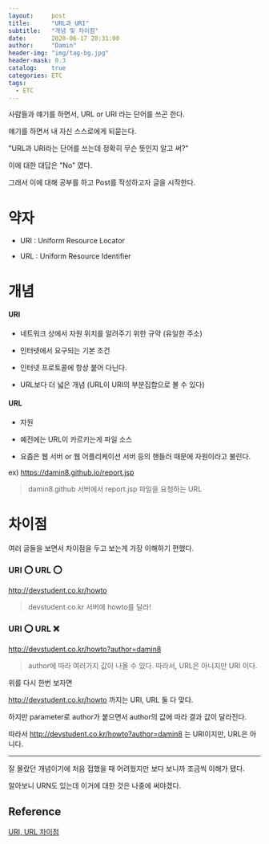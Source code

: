 ```yaml
---
layout:     post
title:      "URL과 URI"
subtitle:   "개념 및 차이점"
date:       2020-06-17 20:31:00
author:     "Damin"
header-img: "img/tag-bg.jpg"
header-mask: 0.3
catalog:    true
categories: ETC
tags:
  - ETC
---
```


사람들과 얘기를 하면서, URL or URI 라는 단어를 쓰곤 한다.

얘기를 하면서 내 자신 스스로에게 되묻는다.

"URL과 URI라는 단어를 쓰는데 정확히 무슨 뜻인지 알고 써?"

이에 대한 대답은 "No" 였다.

그래서 이에 대해 공부를 하고 Post를 작성하고자 글을 시작한다.

# 약자

- URI : Uniform Resource Locator

- URL : Uniform Resource Identifier

# 개념

#### URI

- 네트워크 상에서 자원 위치를 알려주기 위한 규약 (유일한 주소)

- 인터넷에서 요구되는 기본 조건

- 인터넷 프로토콜에 항상 붙어 다닌다.

- URL보다 더 넓은 개념 (URL이 URI의 부분집합으로 볼 수 있다)

#### URL

- 자원

- 예전에는 URL이 카르키는게 파일 소스

- 요즘은 웹 서버 or 웹 어플리케이션 서버 등의 핸들러 때문에 자원이라고 불린다.

ex) https://damin8.github.io/report.jsp

> damin8.github 서버에서 report.jsp 파일을 요청하는 URL

# 차이점

여러 글들을 보면서 차이점을 두고 보는게 가장 이해하기 편했다.

### URI ⭕ URL ⭕

http://devstudent.co.kr/howto

> devstudent.co.kr 서버에 howto를 달라!

### URI ⭕ URL ❌

http://devstudent.co.kr/howto?author=damin8

> author에 따라 여러가지 값이 나올 수 있다. 따라서, URL은 아니지만 URI 이다.

위를 다시 한번 보자면

http://devstudent.co.kr/howto 까지는 URI, URL 둘 다 맞다.

하지만 parameter로 author가 붙으면서 author의 값에 따라 결과 값이 달라진다.

따라서 http://devstudent.co.kr/howto?author=damin8 는 URI이지만, URL은 아니다.

---

잘 몰랐던 개념이기에 처음 접했을 때 어려웠지만 보다 보니까 조금씩 이해가 됐다.

알아보니 URN도 있는데 이거에 대한 것은 나중에 써야겠다.

## Reference

[URI, URL 차이점](https://velog.io/@pa324/%EA%B0%9C%EB%B0%9C%EC%83%81%EC%8B%9D-URI-URL-%EC%B0%A8%EC%9D%B4-%EC%A0%95%EB%A6%AC)

<script src="https://utteranc.es/client.js" repo="damin8/blog-comment" issue-term="title" label="Comment" theme="github-light" crossorigin="anonymous" async>
</script>

